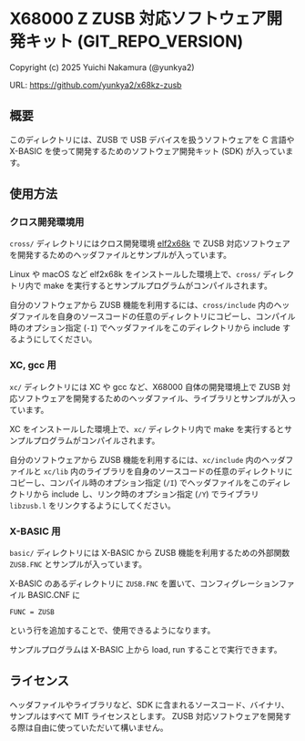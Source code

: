 # X68000 Z ZUSB 対応ソフトウェア開発キット (GIT_REPO_VERSION)

Copyright (c) 2025 Yuichi Nakamura (@yunkya2)

URL: https://github.com/yunkya2/x68kz-zusb

## 概要

このディレクトリには、ZUSB で USB デバイスを扱うソフトウェアを C 言語や X-BASIC を使って開発するためのソフトウェア開発キット (SDK) が入っています。

## 使用方法

### クロス開発環境用

`cross/` ディレクトリにはクロス開発環境 [elf2x68k](https://github.com/yunkya2/elf2x68k) で ZUSB 対応ソフトウェアを開発するためのヘッダファイルとサンプルが入っています。

Linux や macOS など elf2x68k をインストールした環境上で、`cross/` ディレクトリ内で make を実行するとサンプルプログラムがコンパイルされます。

自分のソフトウェアから ZUSB 機能を利用するには、`cross/include` 内のヘッダファイルを自身のソースコードの任意のディレクトリにコピーし、コンパイル時のオプション指定 (`-I`) でヘッダファイルをこのディレクトリから include するようにしてください。

### XC, gcc 用

`xc/` ディレクトリには XC や gcc など、X68000 自体の開発環境上で ZUSB 対応ソフトウェアを開発するためのヘッダファイル、ライブラリとサンプルが入っています。

XC をインストールした環境上で、`xc/` ディレクトリ内で make を実行するとサンプルプログラムがコンパイルされます。

自分のソフトウェアから ZUSB 機能を利用するには、`xc/include` 内のヘッダファイルと `xc/lib` 内のライブラリを自身のソースコードの任意のディレクトリにコピーし、コンパイル時のオプション指定 (`/I`) でヘッダファイルをこのディレクトリから include し、リンク時のオプション指定 (`/Y`) でライブラリ `libzusb.l` をリンクするようにしてください。

### X-BASIC 用

`basic/` ディレクトリには X-BASIC から ZUSB 機能を利用するための外部関数 `ZUSB.FNC` とサンプルが入っています。

X-BASIC のあるディレクトリに `ZUSB.FNC` を置いて、コンフィグレーションファイル BASIC.CNF に

```
FUNC = ZUSB
```

という行を追加することで、使用できるようになります。

サンプルプログラムは X-BASIC 上から load, run することで実行できます。

## ライセンス

ヘッダファイルやライブラリなど、SDK に含まれるソースコード、バイナリ、サンプルはすべて MIT ライセンスとします。
ZUSB 対応ソフトウェアを開発する際は自由に使っていただいて構いません。
